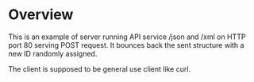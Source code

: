 #  Overview

This is an example of server running API service /json and /xml on HTTP port 80 serving POST
request. It bounces back the sent structure with a new ID randomly assigned.

The client is supposed to be general use client like curl.

